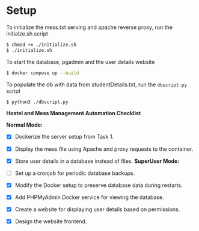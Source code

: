 # Setup
To initialize the mess.txt serving and apache reverse proxy, run the initialze.sh script
```bash
$ chmod +x ./initialize.sh
$ ./initialize.sh
```

To start the database, pgadmin and the user details website
```bash
$ docker compose up --build
```
To populate the db with data from studentDetails.txt, run the `dbscript.py` script
```bash
$ python3 ./dbscript.py
```

**Hostel and Mess Management Automation Checklist**

**Normal Mode:**

- [x] Dockerize the server setup from Task 1.
- [x] Display the mess file using Apache and proxy requests to the container.
- [x] Store user details in a database instead of files.
**SuperUser Mode:**

- [ ] Set up a cronjob for periodic database backups.
- [x] Modify the Docker setup to preserve database data during restarts.
- [x] Add PHPMyAdmin Docker service for viewing the database.
- [x] Create a website for displaying user details based on permissions.
- [x] Design the website frontend.

